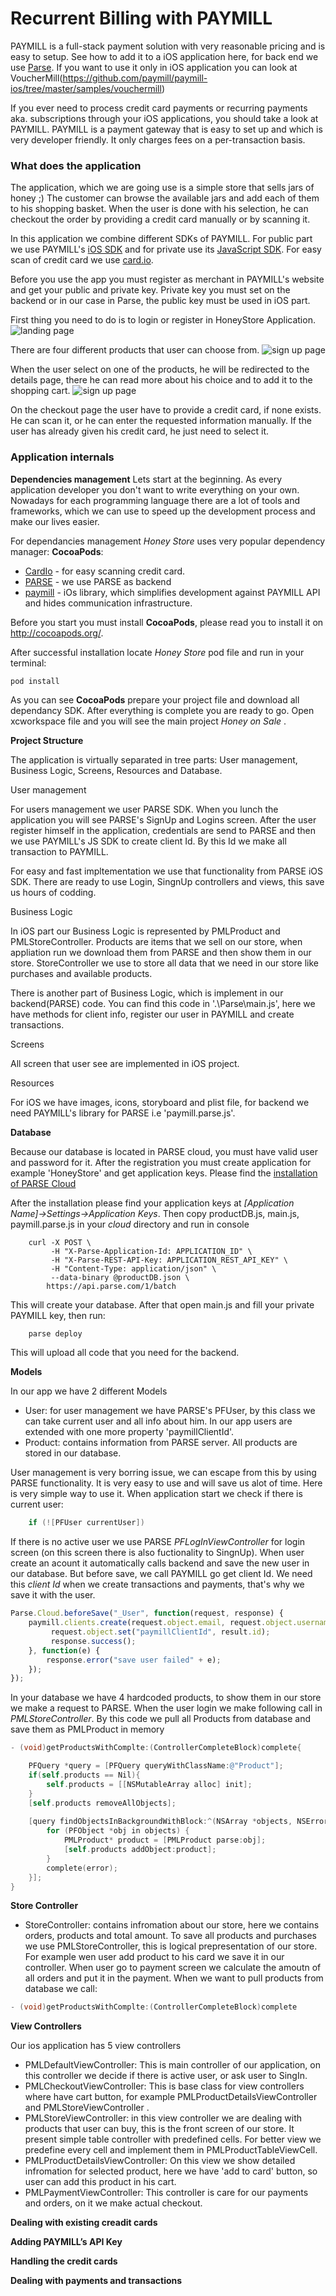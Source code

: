 # Recurrent Billing with PAYMILL

PAYMILL is a full-stack payment solution with very reasonable pricing and is easy to setup. See how to add it to a iOS application here, for back end we use [Parse](https://parse.com). If you want to use it only in iOS application you can look at VoucherMill(https://github.com/paymill/paymill-ios/tree/master/samples/vouchermill)

If you ever need to process credit card payments or recurring payments aka. subscriptions through your iOS applications, you should take a look at PAYMILL. PAYMILL is a payment gateway that is easy to set up and which is very developer friendly. It only charges fees on a per-transaction basis. 


### What does the application

The application, which we are going use is a simple store that sells jars of honey ;) The customer can browse the available jars and add each of them to his shopping basket. When the user is done with his selection, he can checkout the order by providing a credit card manually or by scanning it.

In this application we combine different SDKs of PAYMILL. For public part we use PAYMILL's [iOS SDK](https://github.com/paymill/paymill-ios) and for private use its [JavaScript SDK](https://github.com/paymill/paymill-js). For easy scan of credit card we use [card.io](https://www.card.io).

Before you use the app you must register as merchant in PAYMILL's website and get your public and private key. Private key you must set on the backend or in our case in Parse, the public key must be used in iOS part.

First thing you need to do is to login or register in HoneyStore Application.
![landing page](./docs-assets/01.pages_index.png)

There are four different products that user can choose from.
![sign up page](./docs-assets/02.users_init.png)

When the user select on one of the products, he will be redirected to the details page, there he can read more about his choice and to add it to the shopping cart.
![sign up page](./docs-assets/02.users_init.png)

On the checkout page the user have to provide a credit card, if none exists. He can scan it, or he can enter the requested information manually. If the user has already given his credit card, he just need to select it.

### Application internals

**Dependencies management**
Lets start at the beginning. 
As every application developer you don't want to write everything on your own. 
Nowadays for each programming language there are a lot of tools and frameworks, which we can use to speed up the development process and make our lives easier.

For dependancies management *Honey Store* uses very popular dependency manager: **CocoaPods**:
* [CardIo](https://github.com/card-io/card.io-iOS-SDK) - for easy scanning credit card.
* [PARSE](https://parse.com/) - we use PARSE as backend
* [paymill](https://github.com/paymill/paymill-ios) - iOs library, which simplifies development against PAYMILL API and hides communication infrastructure.

Before you start you must install **CocoaPods**, please read you to install it on http://cocoapods.org/.

After successful installation locate  *Honey Store* pod file and run in your terminal:  
```objective-c 
pod install 
``` 

As you can see **CocoaPods** prepare your project file and download all dependancy SDK. After everything is complete you are ready to go. Open xcworkspace file and you will see the main project *Honey on Sale* .

**Project Structure**

The application is virtually separated in tree parts: User management, Business Logic, Screens, Resources and Database.

User management

For users management we user PARSE SDK. When you lunch the application you will see PARSE's SignUp and Logins screen. 
After the user register himself in the application, credentials are send to PARSE and then we use PAYMILL's JS SDK to create client Id. By this Id we make all transaction to PAYMILL. 

For easy and fast impltementation we use that functionality from PARSE iOS SDK. There are ready to use Login, SingnUp controllers and views, this save us hours of codding. 

Business Logic

In iOS part our Business Logic is represented by PMLProduct and PMLStoreController. Products are items that we sell on our store, when appliation run we download them from PARSE and then show them in our store.
StoreController we use to store all data that we need in our store like purchases and available products.

There is another part of Business Logic, which is implement in our backend(PARSE) code. You can find this code in '.\Parse\main.js', here we have methods for client info, 
register our user in PAYMILL and create transactions. 

Screens

All screen that user see are implemented in iOS project.

Resources

For iOS we have images, icons, storyboard and plist file, for backend we need PAYMILL's library for PARSE i.e 'paymill.parse.js'. 

**Database**

Because our database is located in PARSE cloud, you must have valid user and password for it. After the registration you must create application for example 'HoneyStore'
and get application keys. Please find the [installation of PARSE Cloud](https://parse.com/docs/cloud_code_guide)

After the installation please find your application keys at *[Application Name]->Settings->Application Keys*. 
Then copy productDB.js, main.js, paymill.parse.js in your *cloud* directory and run in console

```dos
    curl -X POST \
  		 -H "X-Parse-Application-Id: APPLICATION_ID" \
 		 -H "X-Parse-REST-API-Key: APPLICATION_REST_API_KEY" \
 		 -H "Content-Type: application/json" \
 		 --data-binary @productDB.json \
  		https://api.parse.com/1/batch
```

 This will create your database.
 After that open main.js and fill your private PAYMILL key, then run:  

```dos
 	parse deploy
```

This will upload all code that you need for the backend. 

**Models**

In our app we have 2 different Models

* User: for user management we have PARSE's PFUser, by this class we can take current user and all info about him. In our app users are extended with one more property 'paymillClientId'.
* Product: contains information from PARSE server. All products are stored in our database.


User management is very borring issue, we can escape from this by using PARSE functionality. It is very easy to use and will save us alot of time. Here is very simple way to use it.
When application start we check if there is current user:

```objectivec 
	if (![PFUser currentUser]) 
```
If there is no active user we use PARSE *PFLogInViewController* for login screen (on this screen there is also fuctionality to SingnUp). When user create an acount it automatically calls backend and save the new user in our database.
But before save, we call PAYMILL go get client Id. We need this *client Id* when we create transactions and payments, that's why we save it with the user.

```javascript 
Parse.Cloud.beforeSave("_User", function(request, response) {
	paymill.clients.create(request.object.email, request.object.username).then(function(result) {
		 request.object.set("paymillClientId", result.id);
		 response.success();
	}, function(e) {
		response.error("save user failed" + e);
	});
});
```

In your database we have 4 hardcoded products, to show them in our store we make a request to PARSE. When the user login we make following call in *PMLStoreController*.
By this code we pull all Products from database and save them as PMLProduct in memory

```objectivec 
- (void)getProductsWithComplte:(ControllerCompleteBlock)complete{

	PFQuery *query = [PFQuery queryWithClassName:@"Product"];
    if(self.products == Nil){
        self.products = [[NSMutableArray alloc] init];
    }
    [self.products removeAllObjects];
    
	[query findObjectsInBackgroundWithBlock:^(NSArray *objects, NSError *error) {
		for (PFObject *obj in objects) {
            PMLProduct* product = [PMLProduct parse:obj];
            [self.products addObject:product];
        }
        complete(error);
	}];
}
```

**Store Controller**

* StoreController: contains infromation about our store, here we contains orders, products and total amount.
To save all products and purchases we use PMLStoreController, this is logical prepresentation of our store. For example wen user add product to his card we save 
it in our controller. When user go to payment screen we calculate the amoutn of all orders and put it in the payment. When we want to pull products from database we call: 

```objectivec 
- (void)getProductsWithComplte:(ControllerCompleteBlock)complete
```

**View Controllers**

Our ios application has 5 view controllers

* PMLDefaultViewController: This is main controller of our application, on this controller we decide if there is active user, or ask user to SingIn.
* PMLCheckoutViewController: This is base class for view controllers where have cart button, for example PMLProductDetailsViewController and PMLStoreViewController .
* PMLStoreViewController: in this view controller we are dealing with products that user can buy, this is the front screen of our store. It present simple table controller with predefined cells.
For better view we predefine every cell and implement them in PMLProductTableViewCell.
* PMLProductDetailsViewController: On this view we show detailed infromation for selected product, here we have 'add to card' button, so user can add this product in his cart.
* PMLPaymentViewController: This controller is care for our payments and orders, on it we make actual checkout.


**Dealing with existing creadit cards**

**Adding PAYMILL’s API Key**

**Handling the credit cards**

**Dealing with payments and transactions**

